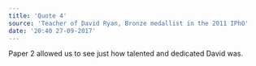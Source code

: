 ```yaml
---
title: 'Quote 4'
source: 'Teacher of David Ryan, Bronze medallist in the 2011 IPhO'
date: '20:40 27-09-2017'
---
```


Paper 2 allowed us to see just how talented and dedicated David was.